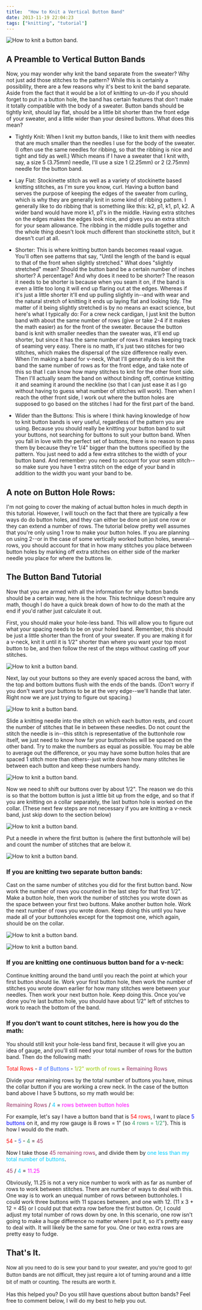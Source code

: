 ```yaml
---
title:  "How to Knit a Vertical Button Band"
date: 2013-11-19 22:04:23
tags: ["knitting", "tutorial"]
---
```

![How to knit a button band.](/uploads/2013/11/how-to-knit-a-button-band_header.jpg)
## A Preamble to Vertical Button Bands
Now, you may wonder why knit the band separate from the sweater? Why not just add those stitches to the pattern? While this is certainly a possibility, there are a few reasons why it's best to knit the band separate. Aside from the fact that it would be a lot of knitting to un-do if you should forget to put in a button hole, the band has certain features that don't make it totally compatible with the body of a sweater. Button bands should be tightly knit, should lay flat, should be a little bit shorter than the front edge of your sweater, and a little wider than your desired buttons. What does this mean?

* Tightly Knit:
When I knit my button bands, I like to knit them with needles that are much smaller than the needles I use for the body of the sweater. (I often use the same needles for ribbing, so that the ribbing is nice and tight and tidy as well.) Which means if I have a sweater that I knit with, say, a size 5 (3.75mm) needle, I'll use a size 1 (2.25mm) or 2 (2.75mm) needle for the button band.

* Lay Flat:
Stockinette stitch as well as a variety of stockinette based knitting stitches, as I'm sure you know, curl. Having a button band serves the purpose of keeping the edges of the sweater from curling, which is why they are generally knit in some kind of ribbing pattern. I generally like to do ribbing that is something like this: k2, p1, k1, p1, k2. A wider band would have more k1, p1's in the middle. Having extra stitches on the edges makes the edges look nice, and gives you an extra stitch for your seam allowance. The ribbing in the middle pulls together and the whole thing doesn't look much different than stockinette stitch, but it doesn't curl at all.

* Shorter:
This is where knitting button bands becomes reaaal vague. You'll often see patterns that say, "Until the length of the band is equal to that of the front when slightly stretched." What does "slightly stretched" mean? Should the button band be a certain number of inches shorter? A percentage? And why does it need to be shorter? The reason it needs to be shorter is because when you seam it on, if the band is even a little too long it will end up flaring out at the edges. Whereas if it's just a little shorter it'll end up pulling slightly in--and with wear and the natural stretch of knitting it ends up laying flat and looking tidy. The matter of it being slightly stretched is by no means an exact science, but here's what I typically do: For a crew neck cardigan, I just knit the button band with about the same number of rows (give or take 2-4 if it makes the math easier) as for the front of the sweater. Because the button band is knit with smaller needles than the sweater was, it'll end up shorter, but since it has the same number of rows it makes keeping track of seaming very easy. There is no math, it's just two stitches for two stitches, which makes the dispersal of the size difference really even. When I'm making a band for v-neck, What I'll generally do is knit the band the same number of rows as for the front edge, and take note of this so that I can know how many stitches to knit for the other front side. Then I'll actually seam the band on without binding off, continue knitting it and seaming it around the neckline (so that I can just ease it as I go without having to guess what number of stitches will work). Then when I reach the other front side, I work out where the button holes are supposed to go based on the stitches I had for the first part of the band.

* Wider than the Buttons:
This is where I think having knowledge of how to knit button bands is very useful, regardless of the pattern you are using. Because you should really be knitting your button band to suit your buttons, not searching for buttons to suit your button band. When you fall in love with the perfect set of buttons, there is no reason to pass them by because they're 1/4" bigger than the buttons specified by the pattern. You just need to add a few extra stitches to the width of your button band. And remember: you need to account for your seam stitch--so make sure you have 1 extra stitch on the edge of your band in addition to the width you want your band to be.

## A note on Button Hole Rows:

I'm not going to cover the making of actual button holes in much depth in this tutorial. However, I will touch on the fact that there are typically a few ways do do button holes, and they can either be done on just one row or they can extend a number of rows. The tutorial below pretty well assumes that you're only using 1 row to make your button holes. If you are planning on using 2--or in the case of some vertically worked button holes, several-- rows, you should account for that in how many stitches you place between button holes by marking off extra stitches on either side of the marker needle you place for where the buttons lie.

## The Button Band Tutorial

Now that you are armed with all the information for why button bands should be a certain way, here is the how. This technique doesn't require any math, though I do have a quick break down of how to do the math at the end if you'd rather just calculate it out.

First, you should make your hole-less band. This will allow you to figure out what your spacing needs to be on your holed band. Remember, this should be just a little shorter than the front of your sweater. If you are making it for a v-neck, knit it until it is 1/2" shorter than where you want your top most button to be, and then follow the rest of the steps without casting off your stitches.

![How to knit a button band.](/uploads/2013/11/how-to-knit-a-button-band_01.jpg)

Next, lay out your buttons so they are evenly spaced across the band, with the top and bottom buttons flush with the ends of the bands. (Don't worry if you don't want your buttons to be at the very edge--we'll handle that later. Right now we are just trying to figure out spacing.)

![How to knit a button band.](/uploads/2013/11/how-to-knit-a-button-band_02.jpg)

Slide a knitting needle into the stitch on which each button rests, and count the number of stitches that lie in between these needles. Do not count the stitch the needle is in--this stitch is representative of the buttonhole row itself, we just need to know how far your buttonholes will be spaced on the other band. Try to make the numbers as equal as possible. You may be able to average out the difference, or you may have some button holes that are spaced 1 stitch more than others--just write down how many stitches lie between each button and keep these numbers handy.

![How to knit a button band.](/uploads/2013/11/how-to-knit-a-button-band_03.jpg)

Now we need to shift our buttons over by about 1/2". The reason we do this is so that the bottom button is just a little bit up from the edge, and so that if you are knitting on a collar separately, the last button hole is worked on the collar. (These next few steps are not necessary if you are knitting a v-neck band, just skip down to the section below)

![How to knit a button band.](/uploads/2013/11/how-to-knit-a-button-band_04.jpg)

Put a needle in where the first button is (where the first buttonhole will be) and count the number of stitches that are below it.

![How to knit a button band.](/uploads/2013/11/how-to-knit-a-button-band_05.jpg)

### If you are knitting two separate button bands:

Cast on the same number of stitches you did for the first button band. Now work the number of rows you counted in the last step for that first 1/2". Make a button hole, then work the number of stitches you wrote down as the space between your first two buttons. Make another button hole. Work the next number of rows you wrote down. Keep doing this until you have made all of your buttonholes except for the topmost one, which again, should be on the collar.

![How to knit a button band.](/uploads/2013/11/how-to-knit-a-button-band_06.jpg)

![How to knit a button band.](/uploads/2013/11/how-to-knit-a-button-band_07.jpg)

### If you are knitting one continuous button band for a v-neck:

Continue knitting around the band until you reach the point at which your first button should lie. Work your first button hole, then work the number of stitches you wrote down earlier for how many stitches were between your needles. Then work your next button hole. Keep doing this. Once you've done you're last button hole, you should have about 1/2" left of stitches to work to reach the bottom of the band.

### If you don't want to count stitches, here is how you do the math:

You should still knit your hole-less band first, because it will give you an idea of gauge, and you'll still need your total number of rows for the button band. Then do the following math:

<span style="color: #ff0000;">Total Rows</span> - <span style="color: #3366ff;"># of Buttons</span> - <span style="color: #99cc00;">1/2" worth of rows</span> =<span style="color: #993366;"> Remaining Rows</span>

Divide your remaining rows by the total number of buttons you have, minus the collar button if you are working a crew neck. In the case of the button band above I have 5 buttons, so my math would be:

<span style="color: #993366;">Remaining Rows</span> / <span style="color: #00ccff;">4</span> = <span style="color: #ff00ff;">rows between button holes</span>

For example, let's say I have a button band that is <span style="color: #ff0000;">54 rows</span>, I want to place <span style="color: #0000ff;">5 buttons</span> on it, and my row gauge is 8 rows = 1" (so <span style="color: #339966;">4 rows = 1/2"</span>). This is how I would do the math.

<span style="color: #ff0000;">54</span> - <span style="color: #3366ff;">5</span> - <span style="color: #339966;">4</span> = <span style="color: #993366;">45</span>

Now I take those <span style="color: #993366;">45 remaining rows</span>, and divide them by <span style="color: #00ccff;">one less than my total number of buttons</span>.

<span style="color: #993366;">45</span> /<span style="color: #00ccff;"> 4 <span style="color: #000000;">= <span style="color: #ff00ff;">11.25</span></span></span>

Obviously, 11.25 is not a very nice number to work with as far as number of rows to work between stitches. There are number of ways to deal with this. One way is to work an unequal number of rows between buttonholes. I could work three buttons with 11 spaces between, and one with 12.  (11 x 3 + 12 = 45) or I could put that extra row before the first button. Or, I could adjust my total number of rows down by one. In this scenario, one row isn't going to make a huge difference no matter where I put it, so it's pretty easy to deal with. It will likely be the same for you. One or two extra rows are pretty easy to fudge.

## That's It.

<span style="font-size: 13px; line-height: 19px;">Now all you need to do is sew your band to your sweater, and you're good to go! Button bands are not difficult, they just require a lot of turning around and a little bit of math or counting. The results are worth it.</span>

Has this helped you? Do you still have questions about button bands? Feel free to comment below, I will do my best to help you out.
